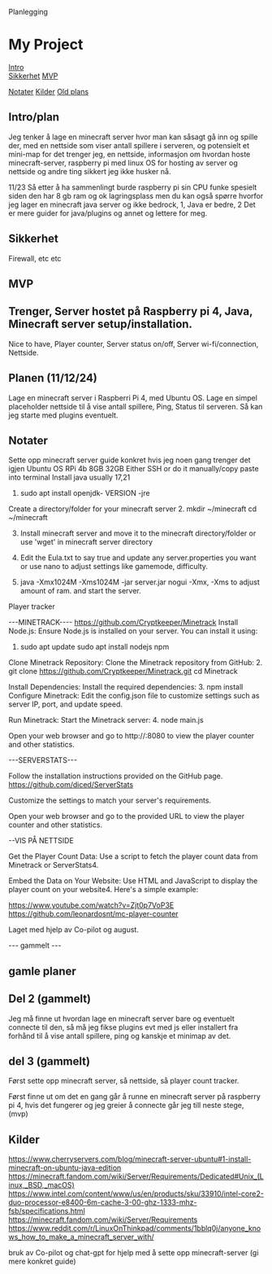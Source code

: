 Planlegging


# My Project

[Intro](#Intro/plan/Overview)  
[Sikkerhet](#sikkerhet)
[MVP](#MVP)

[Notater](#Notater)
[Kilder](#Kilder)
[Old plans](#gamle-planer)


## Intro/plan
Jeg tenker å lage en minecraft server hvor man kan såsagt gå inn og spille der, med en nettside som viser antall spillere i serveren, og potensielt et mini-map for det trenger jeg,
en nettside,
informasjon om hvordan hoste minecraft-server,
raspberry pi med linux OS for hosting av server og nettside
og andre ting sikkert jeg ikke husker nå.

 11/23
 Så etter å ha sammenlingt burde raspberry pi sin CPU funke spesielt siden den har 8 gb ram og ok lagringsplass
 men du kan også spørre hvorfor jeg lager en minecraft java server og ikke bedrock, 1, Java er bedre, 2 Det er mere guider for java/plugins og annet og lettere for meg.


## Sikkerhet
Firewall, etc etc



## MVP
Trenger,
Server hostet på Raspberry pi 4, Java, Minecraft server setup/installation.
------
Nice to have,
Player counter, Server status on/off,  Server wi-fi/connection, Nettside.


## Planen (11/12/24)
Lage en minecraft server i Raspberri Pi 4, med Ubuntu OS.
Lage en simpel placeholder nettside til å vise antall spillere, Ping, Status til serveren.
Så kan jeg starte med plugins eventuelt.


## Notater

Sette opp minecraft server guide konkret hvis jeg noen gang trenger det igjen
Ubuntu OS RPi 4b 8GB 32GB 
Either SSH or do it manually/copy paste into terminal 
Install java usually 17,21
1. sudo apt install openjdk- VERSION -jre 

Create a directory/folder for your minecraft server
2.  mkdir ~/minecraft
    cd ~/minecraft

3. Install minecraft server and move it to the minecraft directory/folder or use 'wget' in minecraft server directory

4. Edit the Eula.txt to say true and update any server.properties you want or use nano to adjust settings like gamemode, difficulty.



5. java -Xmx1024M -Xms1024M -jar server.jar nogui
-Xmx, -Xms to adjust amount of ram. and start the server.

Player tracker


---MINETRACK----
https://github.com/Cryptkeeper/Minetrack
Install Node.js: Ensure Node.js is installed on your server. You can install it using:
1.  sudo apt update
    sudo apt install nodejs npm

Clone Minetrack Repository: Clone the Minetrack repository from GitHub:
2.  git clone https://github.com/Cryptkeeper/Minetrack.git
    cd Minetrack

Install Dependencies: Install the required dependencies:
3.  npm install
    Configure Minetrack: Edit the config.json file to customize settings such as server IP, port, and update speed.

Run Minetrack: Start the Minetrack server:
4.  node main.js

Open your web browser and go to http://<your-server-ip>:8080 to view the player counter and other statistics.

---SERVERSTATS---

Follow the installation instructions provided on the GitHub page.
https://github.com/diced/ServerStats

Customize the settings to match your server's requirements.

Open your web browser and go to the provided URL to view the player counter and other statistics.

--VIS PÅ NETTSIDE


Get the Player Count Data: Use a script to fetch the player count data from Minetrack or ServerStats4.

Embed the Data on Your Website: Use HTML and JavaScript to display the player count on your website4. Here's a simple example:

https://www.youtube.com/watch?v=Zjt0p7VoP3E
https://github.com/leonardosnt/mc-player-counter

Laget med hjelp av Co-pilot og august.

--- gammelt ---
## gamle planer
## Del 2 (gammelt)
Jeg må finne ut hvordan lage en minecraft server bare og eventuelt connecte til den, 
så må jeg fikse plugins evt med js eller installert fra 
forhånd til å vise antall spillere, ping og kanskje et minimap av det.

## del 3 (gammelt)
Først sette opp minecraft server,
så nettside,
så player count tracker.

Først finne ut om det en gang går å runne en minecraft server på raspberry pi 4, hvis det fungerer og jeg greier å connecte går 
jeg till neste stege, (mvp)




## Kilder
https://www.cherryservers.com/blog/minecraft-server-ubuntu#1-install-minecraft-on-ubuntu-java-edition 
https://minecraft.fandom.com/wiki/Server/Requirements/Dedicated#Unix_(Linux,_BSD,_macOS)
https://www.intel.com/content/www/us/en/products/sku/33910/intel-core2-duo-processor-e8400-6m-cache-3-00-ghz-1333-mhz-fsb/specifications.html
https://minecraft.fandom.com/wiki/Server/Requirements
https://www.reddit.com/r/LinuxOnThinkpad/comments/1bblq0j/anyone_knows_how_to_make_a_minecraft_server_with/

bruk av Co-pilot og chat-gpt for hjelp med å sette opp minecraft-server (gi mere konkret guide)
